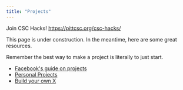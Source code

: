 ```yaml
---
title: "Projects"
---
```


Join CSC Hacks! https://pittcsc.org/csc-hacks/

This page is under construction. In the meantime, here are some great resources.

Remember the best way to make a project is literally to just start.

- [Facebook's guide on projects](https://drive.google.com/file/d/1-RK2qjG2h1mrPfc6qSTqC6O9TdY0iSI7/view?usp=sharing)
- [Personal Projects](https://www.youtube.com/watch?v=sEqlnPUaRX0&feature=youtu.be)
- [Build your own X](https://github.com/danistefanovic/build-your-own-x#build-your-own-database)
